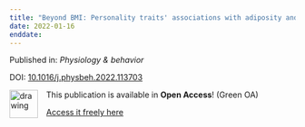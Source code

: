 ```yaml
---
title: "Beyond BMI: Personality traits' associations with adiposity and metabolic rate."
date: 2022-01-16
enddate:
---
```


Published in: *Physiology & behavior*

DOI: [10.1016/j.physbeh.2022.113703](https://doi.org/10.1016/j.physbeh.2022.113703)

<img src="https://upload.wikimedia.org/wikipedia/commons/thumb/9/90/Open_Access_logo_PLoS_white_green.svg/576px-Open_Access_logo_PLoS_white_green.svg.png" alt="drawing" width="50" align="left"/> &nbsp;&nbsp;&nbsp;This publication is available in **Open Access**! (Green OA)

&nbsp;&nbsp;&nbsp;<a href="https://www.pure.ed.ac.uk/ws/files/258557082/Beyond_BMI_preprint.pdf" download>Access it freely here</a>

